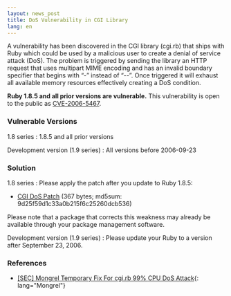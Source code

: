 ```yaml
---
layout: news_post
title: DoS Vulnerability in CGI Library
lang: en
---
```


A vulnerability has been discovered in the <span class="caps">CGI</span>
library (cgi.rb) that ships with Ruby which could be used by a malicious
user to create a denial of service attack (DoS). The problem is
triggered by sending the library an <span class="caps">HTTP</span>
request that uses multipart <span class="caps">MIME</span> encoding and
has an invalid boundary specifier that begins with “-” instead of “--”.
Once triggered it will exhaust all available memory resources
effectively creating a DoS condition.

**Ruby 1.8.5 and all prior versions are vulnerable.** This vulnerability
is open to the public as [<span class="caps">CVE</span>-2006-5467][1].

### Vulnerable Versions

1.8 series
: 1\.8.5 and all prior versions

Development version (1.9 series)
: All versions before 2006-09-23

### Solution

1.8 series
: Please apply the patch after you update to Ruby 1.8.5:
  * [<span class="caps">CGI</span> DoS Patch][2] (367 bytes; md5sum:
    9d25f59d1c33a0b215f6c25260dcb536)
  
  Please note that a package that corrects this weakness may already be
  available through your package management software.

Development version (1.9 series)
: Please update your Ruby to a version after September 23, 2006.

### References

* [ \[SEC\] Mongrel Temporary Fix For cgi.rb 99% <span
  class="caps">CPU</span> DoS Attack][3]{: lang="Mongrel"}

[1]: http://cve.mitre.org/cgi-bin/cvename.cgi?name=CVE-2006-5467 
[2]: http://ftp.ruby-lang.org/pub/ruby/1.8/ruby-1.8.5-cgi-dos-1.patch 
[3]: http://rubyforge.org/pipermail/mongrel-users/2006-October/001946.html 
